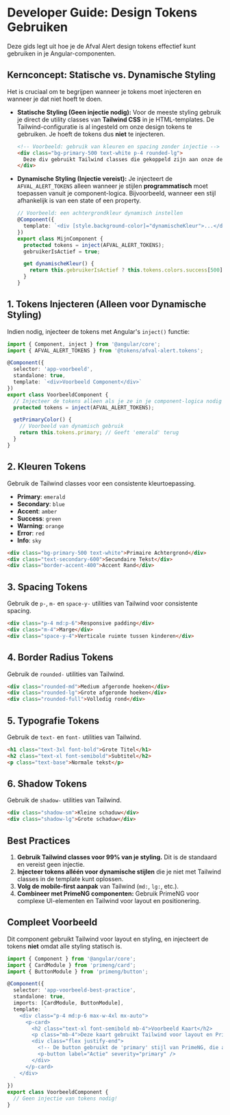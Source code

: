 # Developer Guide: Design Tokens Gebruiken

Deze gids legt uit hoe je de Afval Alert design tokens effectief kunt gebruiken in je Angular-componenten.

## Kernconcept: Statische vs. Dynamische Styling

Het is cruciaal om te begrijpen wanneer je tokens moet injecteren en wanneer je dat niet hoeft te doen.

-   **Statische Styling (Geen injectie nodig):** Voor de meeste styling gebruik je direct de utility classes van **Tailwind CSS** in je HTML-templates. De Tailwind-configuratie is al ingesteld om onze design tokens te gebruiken. Je hoeft de tokens dus **niet** te injecteren.

    ```html
    <!-- Voorbeeld: gebruik van kleuren en spacing zonder injectie -->
    <div class="bg-primary-500 text-white p-4 rounded-lg">
      Deze div gebruikt Tailwind classes die gekoppeld zijn aan onze design tokens.
    </div>
    ```

-   **Dynamische Styling (Injectie vereist):** Je injecteert de `AFVAL_ALERT_TOKENS` alleen wanneer je stijlen **programmatisch** moet toepassen vanuit je component-logica. Bijvoorbeeld, wanneer een stijl afhankelijk is van een state of een property.

    ```typescript
    // Voorbeeld: een achtergrondkleur dynamisch instellen
    @Component({
      template: `<div [style.background-color]="dynamischeKleur">...</div>`
    })
    export class MijnComponent {
      protected tokens = inject(AFVAL_ALERT_TOKENS);
      gebruikerIsActief = true;

      get dynamischeKleur() {
        return this.gebruikerIsActief ? this.tokens.colors.success[500] : this.tokens.colors.gray[500];
      }
    }
    ```

## 1. Tokens Injecteren (Alleen voor Dynamische Styling)

Indien nodig, injecteer de tokens met Angular's `inject()` functie:

```typescript
import { Component, inject } from '@angular/core';
import { AFVAL_ALERT_TOKENS } from '@tokens/afval-alert.tokens';

@Component({
  selector: 'app-voorbeeld',
  standalone: true,
  template: `<div>Voorbeeld Component</div>`
})
export class VoorbeeldComponent {
  // Injecteer de tokens alleen als je ze in je component-logica nodig hebt
  protected tokens = inject(AFVAL_ALERT_TOKENS);

  getPrimaryColor() {
    // Voorbeeld van dynamisch gebruik
    return this.tokens.primary; // Geeft 'emerald' terug
  }
}
```

## 2. Kleuren Tokens

Gebruik de Tailwind classes voor een consistente kleurtoepassing.

-   **Primary**: `emerald`
-   **Secondary**: `blue`
-   **Accent**: `amber`
-   **Success**: `green`
-   **Warning**: `orange`
-   **Error**: `red`
-   **Info**: `sky`

```html
<div class="bg-primary-500 text-white">Primaire Achtergrond</div>
<div class="text-secondary-600">Secundaire Tekst</div>
<div class="border-accent-400">Accent Rand</div>
```

## 3. Spacing Tokens

Gebruik de `p-`, `m-` en `space-y-` utilities van Tailwind voor consistente spacing.

```html
<div class="p-4 md:p-6">Responsive padding</div>
<div class="m-4">Marge</div>
<div class="space-y-4">Verticale ruimte tussen kinderen</div>
```

## 4. Border Radius Tokens

Gebruik de `rounded-` utilities van Tailwind.

```html
<div class="rounded-md">Medium afgeronde hoeken</div>
<div class="rounded-lg">Grote afgeronde hoeken</div>
<div class="rounded-full">Volledig rond</div>
```

## 5. Typografie Tokens

Gebruik de `text-` en `font-` utilities van Tailwind.

```html
<h1 class="text-3xl font-bold">Grote Titel</h1>
<h2 class="text-xl font-semibold">Subtitel</h2>
<p class="text-base">Normale tekst</p>
```

## 6. Shadow Tokens

Gebruik de `shadow-` utilities van Tailwind.

```html
<div class="shadow-sm">Kleine schaduw</div>
<div class="shadow-lg">Grote schaduw</div>
```

## Best Practices

1.  **Gebruik Tailwind classes voor 99% van je styling.** Dit is de standaard en vereist geen injectie.
2.  **Injecteer tokens alléén voor dynamische stijlen** die je niet met Tailwind classes in de template kunt oplossen.
3.  **Volg de mobile-first aanpak** van Tailwind (`md:`, `lg:`, etc.).
4.  **Combineer met PrimeNG componenten:** Gebruik PrimeNG voor complexe UI-elementen en Tailwind voor layout en positionering.

## Compleet Voorbeeld

Dit component gebruikt Tailwind voor layout en styling, en injecteert de tokens **niet** omdat alle styling statisch is.

```typescript
import { Component } from '@angular/core';
import { CardModule } from 'primeng/card';
import { ButtonModule } from 'primeng/button';

@Component({
  selector: 'app-voorbeeld-best-practice',
  standalone: true,
  imports: [CardModule, ButtonModule],
  template: `
    <div class="p-4 md:p-6 max-w-4xl mx-auto">
      <p-card>
        <h2 class="text-xl font-semibold mb-4">Voorbeeld Kaart</h2>
        <p class="mb-4">Deze kaart gebruikt Tailwind voor layout en PrimeNG voor de kaart-component.</p>
        <div class="flex justify-end">
          <!-- De button gebruikt de 'primary' stijl van PrimeNG, die al gekoppeld is aan onze tokens -->
          <p-button label="Actie" severity="primary" />
        </div>
      </p-card>
    </div>
  `
})
export class VoorbeeldComponent {
  // Geen injectie van tokens nodig!
}
```
